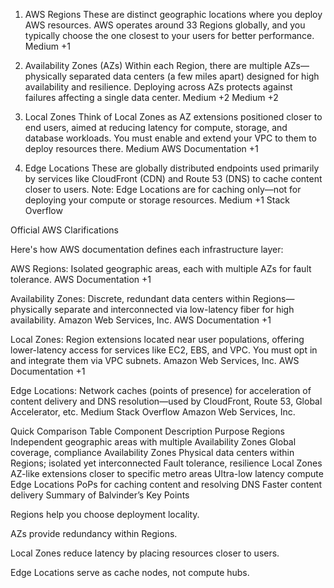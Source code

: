 1. AWS Regions
These are distinct geographic locations where you deploy AWS resources. AWS operates around 33 Regions globally, and you typically choose the one closest to your users for better performance. 
Medium
+1

2. Availability Zones (AZs)
Within each Region, there are multiple AZs—physically separated data centers (a few miles apart) designed for high availability and resilience. Deploying across AZs protects against failures affecting a single data center. 
Medium
+2
Medium
+2

3. Local Zones
Think of Local Zones as AZ extensions positioned closer to end users, aimed at reducing latency for compute, storage, and database workloads. You must enable and extend your VPC to them to deploy resources there. 
Medium
AWS Documentation
+1

4. Edge Locations
These are globally distributed endpoints used primarily by services like CloudFront (CDN) and Route 53 (DNS) to cache content closer to users. Note: Edge Locations are for caching only—not for deploying your compute or storage resources. 
Medium
+1
Stack Overflow

Official AWS Clarifications

Here's how AWS documentation defines each infrastructure layer:

AWS Regions: Isolated geographic areas, each with multiple AZs for fault tolerance. 
AWS Documentation
+1

Availability Zones: Discrete, redundant data centers within Regions—physically separate and interconnected via low-latency fiber for high availability. 
Amazon Web Services, Inc.
AWS Documentation
+1

Local Zones: Region extensions located near user populations, offering lower-latency access for services like EC2, EBS, and VPC. You must opt in and integrate them via VPC subnets. 
Amazon Web Services, Inc.
AWS Documentation
+1

Edge Locations: Network caches (points of presence) for acceleration of content delivery and DNS resolution—used by CloudFront, Route 53, Global Accelerator, etc. 
Medium
Stack Overflow
Amazon Web Services, Inc.

Quick Comparison Table
Component	Description	Purpose
Regions	Independent geographic areas with multiple Availability Zones	Global coverage, compliance
Availability Zones	Physical data centers within Regions; isolated yet interconnected	Fault tolerance, resilience
Local Zones	AZ-like extensions closer to specific metro areas	Ultra-low latency compute
Edge Locations	PoPs for caching content and resolving DNS	Faster content delivery
Summary of Balvinder’s Key Points

Regions help you choose deployment locality.

AZs provide redundancy within Regions.

Local Zones reduce latency by placing resources closer to users.

Edge Locations serve as cache nodes, not compute hubs.
